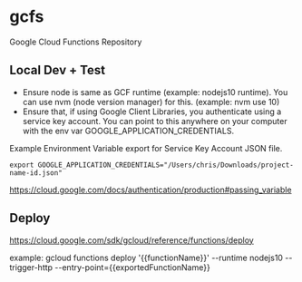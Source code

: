 # gcfs
Google Cloud Functions Repository

## Local Dev + Test
- Ensure node is same as GCF runtime (example: nodejs10 runtime). You can use nvm (node version manager) for this. (example: nvm use 10)
- Ensure that, if using Google Client Libraries, you authenticate using a service key account. You can point to this anywhere on your computer with the env var GOOGLE_APPLICATION_CREDENTIALS.

Example Environment Variable export for Service Key Account JSON file.

`export GOOGLE_APPLICATION_CREDENTIALS="/Users/chris/Downloads/project-name-id.json"`

https://cloud.google.com/docs/authentication/production#passing_variable

## Deploy
https://cloud.google.com/sdk/gcloud/reference/functions/deploy

example: gcloud functions deploy '{{functionName}}' --runtime nodejs10 --trigger-http --entry-point={{exportedFunctionName}}